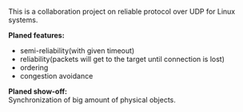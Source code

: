 This is a collaboration project on reliable protocol over UDP for Linux systems.

**Planed features:**
- semi-reliability(with given timeout)
- reliability(packets will get to the target until connection is lost)
- ordering
- congestion avoidance

**Planed show-off:**  
Synchronization of big amount of physical objects.
